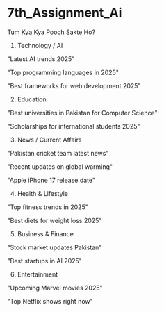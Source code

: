 # 7th_Assignment_Ai

Tum Kya Kya Pooch Sakte Ho?
1. Technology / AI

"Latest AI trends 2025"

"Top programming languages in 2025"

"Best frameworks for web development 2025"

2. Education

"Best universities in Pakistan for Computer Science"

"Scholarships for international students 2025"

3. News / Current Affairs

"Pakistan cricket team latest news"

"Recent updates on global warming"

"Apple iPhone 17 release date"

4. Health & Lifestyle

"Top fitness trends in 2025"

"Best diets for weight loss 2025"

5. Business & Finance

"Stock market updates Pakistan"

"Best startups in AI 2025"

6. Entertainment

"Upcoming Marvel movies 2025"

"Top Netflix shows right now"